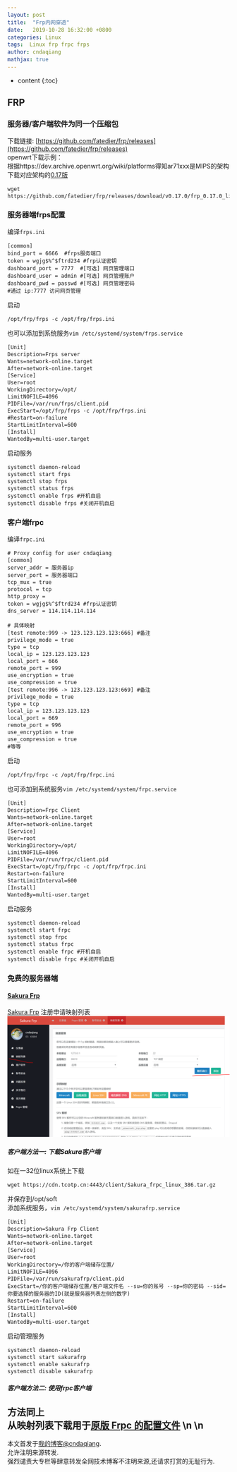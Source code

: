 ```yaml
---
layout: post
title:  "Frp内网穿透"
date:   2019-10-28 16:32:00 +0800
categories: Linux
tags:  Linux frp frpc frps
author: cndaqiang
mathjax: true
---
```

* content
{:toc}








## FRP
### 服务器/客户端软件为同一个压缩包
下载链接: [https://github.com/fatedier/frp/releases](https://github.com/fatedier/frp/releases)<br>
openwrt下载示例：<br>
根据https://dev.archive.openwrt.org/wiki/platforms得知ar71xxx是MIPS的架构<br>
下载对应架构的[0.17版](https://github.com/fatedier/frp/releases?after=v0.20.0)
```
wget https://github.com/fatedier/frp/releases/download/v0.17.0/frp_0.17.0_linux_mips.tar.gz
```

### 服务器端frps配置
编译`frps.ini`
```
[common]
bind_port = 6666  #frps服务端口
token = wgjg$%^$ftrd234 #frp认证密钥
dashboard_port = 7777  #[可选] 网页管理端口
dashboard_user = admin #[可选] 网页管理账户
dashboard_pwd = passwd #[可选] 网页管理密码
#通过 ip:7777 访问网页管理
```
启动
```
/opt/frp/frps -c /opt/frp/frps.ini
```
也可以添加到系统服务`vim /etc/systemd/system/frps.service`
```
[Unit]
Description=Frps server
Wants=network-online.target
After=network-online.target
[Service]
User=root
WorkingDirectory=/opt/
LimitNOFILE=4096
PIDFile=/var/run/frps/client.pid
ExecStart=/opt/frp/frps -c /opt/frp/frps.ini
#Restart=on-failure
StartLimitInterval=600
[Install]
WantedBy=multi-user.target
```
启动服务
```
systemctl daemon-reload
systemctl start frps
systemctl stop frps
systemctl status frps
systemctl enable frps #开机自启
systemctl disable frps #关闭开机自启
```

### 客户端frpc
编译`frpc.ini`
```
# Proxy config for user cndaqiang
[common]
server_addr = 服务器ip
server_port = 服务器端口
tcp_mux = true
protocol = tcp
http_proxy = 
token = wgjg$%^$ftrd234 #frp认证密钥
dns_server = 114.114.114.114
 
# 具体映射
[test remote:999 -> 123.123.123.123:666] #备注
privilege_mode = true
type = tcp
local_ip = 123.123.123.123
local_port = 666
remote_port = 999
use_encryption = true
use_compression = true
[test remote:996 -> 123.123.123.123:669] #备注
privilege_mode = true
type = tcp
local_ip = 123.123.123.123
local_port = 669
remote_port = 996
use_encryption = true
use_compression = true
#等等
```
启动
```
/opt/frp/frpc -c /opt/frp/frpc.ini
```

也可添加到系统服务`vim /etc/systemd/system/frpc.service`
```
[Unit]
Description=Frpc Client
Wants=network-online.target
After=network-online.target
[Service]
User=root
WorkingDirectory=/opt/
LimitNOFILE=4096
PIDFile=/var/run/frpc/client.pid
ExecStart=/opt/frp/frpc -c /opt/frp/frpc.ini
Restart=on-failure
StartLimitInterval=600
[Install]
WantedBy=multi-user.target
```

启动服务
```
systemctl daemon-reload
systemctl start frpc
systemctl stop frpc
systemctl status frpc
systemctl enable frpc #开机自启
systemctl disable frpc #关闭开机自启
```

### 免费的服务器端
#### [Sakura Frp](https://www.natfrp.com)
[Sakura Frp](https://www.natfrp.com)
注册申请映射列表
![](/uploads/2019/10/sakura.png)

##### 客户端方法一: 下载Sakura客户端
如在一32位linux系统上下载
```
wget https://cdn.tcotp.cn:4443/client/Sakura_frpc_linux_386.tar.gz
```
并保存到/opt/soft<br>
添加系统服务，`vim /etc/systemd/system/sakurafrp.service` <br>
```
[Unit]
Description=Sakura Frp Client
Wants=network-online.target
After=network-online.target
[Service]
User=root
WorkingDirectory=/你的客户端储存位置/
LimitNOFILE=4096
PIDFile=/var/run/sakurafrp/client.pid
ExecStart=/你的客户端储存位置/客户端文件名 --su=你的账号 --sp=你的密码 --sid=你要选择的服务器的ID(就是服务器列表左侧的数字)
Restart=on-failure
StartLimitInterval=600
[Install]
WantedBy=multi-user.target
```
启动管理服务
```
systemctl daemon-reload
systemctl start sakurafrp
systemctl enable sakurafrp
systemctl disable sakurafrp
```

##### 客户端方法二: 使用frpc客户端
方法同上<br>
从映射列表下载用于[原版 Frpc 的配置文件](https://www.natfrp.com/?do=publicconf&id=1)
\n
\n
------
本文首发于[我的博客@cndaqiang](https://cndaqiang.github.io/).<br>
允许注明来源转发.<br>
强烈谴责大专栏等肆意转发全网技术博客不注明来源,还请求打赏的无耻行为.
